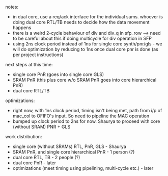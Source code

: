 notes:
- in dual core, use a req/ack interface for the individual sums. whoever is doing dual core RTL/TB needs to decide how the data movement happens
- there is a weird 2-cycle behaviour of div and div\_q in sfp\_row --> need to be careful about this if doing multicycle for div operation in SFP
- using 2ns clock period instead of 1ns for single core synth/pnr/gls - we will do optimization by reducing to 1ns once dual core pnr is done (as per project instructions) 

next steps at this time:
- single core PnR (goes into single core GLS)
- SRAM PnR (this plus core w/o SRAM PnR goes into core hierarchical PnR) 
- dual core RTL/TB

optimizations:
- right now, with 1ns clock period, timing isn't being met, path from i/p of mac\_col to OFIFO's input. So need to pipeline the MAC operation
- bumped up clock period to 2ns for now. Shaurya to proceed with core (without SRAM) PNR + GLS
 
work distribution: 
- single core (without SRAMs) RTL, PnR, GLS - Shaurya
- SRAM PnR, and single core hierarchical PnR - 1 person (?) 
- dual core RTL, TB - 2 people (?)  
- dual core PnR - later 
- optimizations (meet timing using pipelining, multi-cycle etc.) - later
